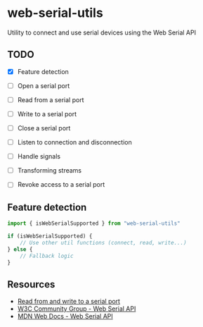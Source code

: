 # web-serial-utils

Utility to connect and use serial devices using the Web Serial API

## TODO

- [x] Feature detection
- [ ] Open a serial port
- [ ] Read from a serial port
- [ ] Write to a serial port
- [ ] Close a serial port
- [ ] Listen to connection and disconnection
- [ ] Handle signals
- [ ] Transforming streams
- [ ] Revoke access to a serial port


## Feature detection

```typescript
import { isWebSerialSupported } from "web-serial-utils"

if (isWebSerialSupported) {
    // Use other util functions (connect, read, write...)
} else {
    // Fallback logic
}
```

## Resources

- [Read from and write to a serial port](https://developer.chrome.com/articles/serial)
- [W3C Community Group - Web Serial API](https://wicg.github.io/serial)
- [MDN Web Docs - Web Serial API](https://developer.mozilla.org/en-US/docs/Web/API/Web_Serial_API)